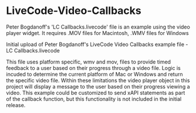 # LiveCode-Video-Callbacks
Peter Bogdanoff's 'LC Callbacks.livecode' file is an example using the video player widget. It requires .MOV files for Macintosh, .WMV files for Windows

Initial upload of Peter Bogdanoff's LiveCode Video Callbacks example file - LC Callbacks.livecode

This file uses platform specific, wmv and mov, files to provide timed feedback to a user based on their progress through a video file. Logic is incuded to determine the current platform of Mac or Windows and return the specific video file. Within these limitations the video player object in this project will display a message to the user based on their progress viewing a video. This example could be customized to send xAPI statements as part of the callback function, but this functionality is not included in the initial release. 
